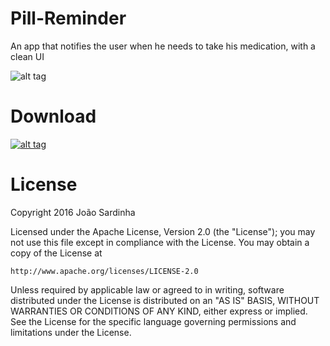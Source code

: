 # Pill-Reminder
An app that notifies the user when he needs to take his medication, with a clean UI

![alt tag](http://i.imgur.com/xd9L8fn.png)

# Download
[![alt tag](http://i.imgur.com/lAnj5Gk.png)](https://play.google.com/store/apps/details?id=com.dailyreminder)

# License

Copyright 2016 João Sardinha

Licensed under the Apache License, Version 2.0 (the "License");
you may not use this file except in compliance with the License.
You may obtain a copy of the License at

    http://www.apache.org/licenses/LICENSE-2.0

Unless required by applicable law or agreed to in writing, software
distributed under the License is distributed on an "AS IS" BASIS,
WITHOUT WARRANTIES OR CONDITIONS OF ANY KIND, either express or implied.
See the License for the specific language governing permissions and
limitations under the License.
